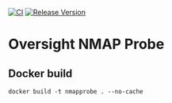 [![CI](https://github.com/oversight/nmapprobe/workflows/CI/badge.svg)](https://github.com/oversight/nmapprobe/actions)
[![Release Version](https://img.shields.io/github/release/oversight/nmapprobe)](https://github.com/oversight/nmapprobe/releases)

# Oversight NMAP Probe

## Docker build

```
docker build -t nmapprobe . --no-cache
```
